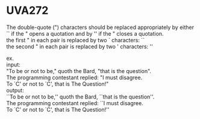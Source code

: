 # UVA272
The double-quote (") characters should be replaced appropriately by either \`\` if the " opens a quotation and by '' if the " closes a quotation.  
the first " in each pair is replaced by two ` characters: ``  
the second " in each pair is replaced by two ' characters: ''  
  
ex.  
input:  
"To be or not to be," quoth the Bard, "that is the question".  
The programming contestant replied: "I must disagree.  
To \`C' or not to \`C', that is The Question!"   
output:  
\`\`To be or not to be,'' quoth the Bard, \`\`that is the question''.  
The programming contestant replied: \`\`I must disagree.  
To \`C' or not to \`C', that is The Question!''  

